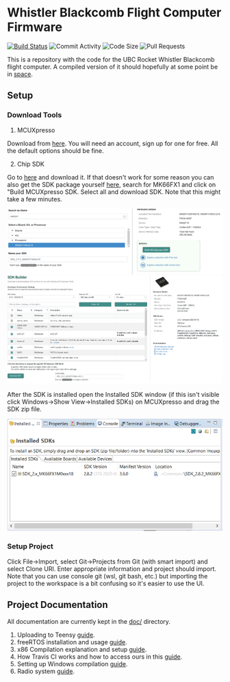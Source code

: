 # Whistler Blackcomb Flight Computer Firmware

[![Build Status](https://travis-ci.com/UBC-Rocket/Whistler-Blackcomb-v2.svg?branch=master)](https://travis-ci.com/UBC-Rocket/Whistler-Blackcomb-v2)
![Commit Activity](https://img.shields.io/github/commit-activity/m/ubc-rocket/whistler-blackcomb-v2)
![Code Size](https://img.shields.io/github/languages/code-size/ubc-rocket/whistler-blackcomb-v2)
![Pull Requests](https://img.shields.io/github/issues-pr/UBC-Rocket/Whistler-Blackcomb-v2)


This is a repository with the code for the UBC Rocket Whistler Blackcomb flight computer. A compiled version of it should hopefully at some point be in [space](https://en.wikipedia.org/wiki/K%C3%A1rm%C3%A1n_line). 

## Setup
### Download Tools
1. MCUXpresso

Download from [here](https://www.nxp.com/design/software/development-software/mcuxpresso-software-and-tools-/mcuxpresso-integrated-development-environment-ide:MCUXpresso-IDE?tab=Design_Tools_Tab). You will need an account, sign up for one for free. All the default options should be fine. 

2. Chip SDK

Go to [here](https://mcuxpresso.nxp.com/download/78d26642c8a4ca1efecebe0f36145702) and download it. If that doesn't work for some reason you can also get the SDK package yourself [here](https://mcuxpresso.nxp.com/en/select), search for MK66FX1 and click on "Build MCUXpresso SDK. Select all and download SDK. Note that this might take a few minutes. 

![](doc/images/SDKSelect.png)
![](doc/images/SDKDownload.png)

After the SDK is installed open the Installed SDK window (if this isn't visible click Windows->Show View->Installed SDKs) on MCUXpresso and drag the SDK zip file. 

![](doc/images/InstalledSDKs.png)

### Setup Project

Click File->Import, select Git->Projects from Git (with smart import) and select Clone URI. Enter appropriate information and project should import. Note that you can use console git (wsl, git bash, etc.) but importing the project to the workspace is a bit confusing so it's easier to use the UI. 

## Project Documentation

All documentation are currently kept in the [doc/](doc/) directory. 

1. Uploading to Teensy [guide](doc/1-Teensy-Upload.md).
2. freeRTOS installation and usage [guide](doc/2-RTOS-Basics.md).
3. x86 Compilation explanation and setup [guide](doc/3-x86-Compilation.md). 
4. How Travis CI works and how to access ours in this [guide](doc/4-Travis-CI.md). 
5. Setting up Windows compilation [guide](doc/5-Windows-Compilation-with-Cygwin.md). 
6. Radio system [guide](doc/4-Radio.h). 
